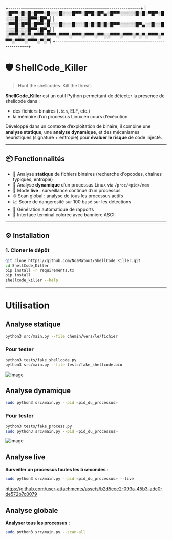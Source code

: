 +----------------------------------------------------------------+
|░█▀▀░█░█░█▀▀░█░░░█░░░█▀▀░█▀█░█▀▄░█▀▀░░░░░█░█░▀█▀░█░░░█░░░█▀▀░█▀▄|
|░▀▀█░█▀█░█▀▀░█░░░█░░░█░░░█░█░█░█░█▀▀░░░░░█▀▄░░█░░█░░░█░░░█▀▀░█▀▄|
|░▀▀▀░▀░▀░▀▀▀░▀▀▀░▀▀▀░▀▀▀░▀▀▀░▀▀░░▀▀▀░▀▀▀░▀░▀░▀▀▀░▀▀▀░▀▀▀░▀▀▀░▀░▀|
+----------------------------------------------------------------+

# 🛡️ ShellCode_Killer

> Hunt the shellcodes. Kill the threat.

**ShellCode_Killer** est un outil Python permettant de détecter la présence de shellcode dans :
- des fichiers binaires (`.bin`, ELF, etc.)
- la mémoire d’un processus Linux en cours d’exécution

Développé dans un contexte d’exploitation de binaire, il combine une **analyse statique**, une **analyse dynamique**, et des mécanismes heuristiques (signature + entropie) pour **évaluer le risque** de code injecté.

---

## 📦 Fonctionnalités

- 🧠 Analyse **statique** de fichiers binaires (recherche d'opcodes, chaînes typiques, entropie)
- 👀 Analyse **dynamique** d’un processus Linux via `/proc/<pid>/mem`
- 🔁 Mode **live** : surveillance continue d’un processus
- 🌐 Scan global : analyse de tous les processus actifs
- 📈 Score de dangerosité sur 100 basé sur les détections
- 📝 Génération automatique de rapports
- 🎨 Interface terminal colorée avec bannière ASCII

---

## ⚙️ Installation

### 1. Cloner le dépôt

```bash
git clone https://github.com/NoaMatout/ShellCode_Killer.git
cd ShellCode_Killer
pip install -r requirements.tx
pip install .
shellcode_killer --help
```

---

# Utilisation

## Analyse statique
```bash
python3 src/main.py --file chemin/vers/le/fichier
```

### Pour tester
```bash
python3 tests/fake_shellcode.py
python3 src/main.py --file tests/fake_shellcode.bin
```

![image](https://github.com/user-attachments/assets/47658f6a-ac31-46cf-8a97-e457c1a2693c)


## Analyse dynamique
```bash
sudo python3 src/main.py --pid <pid_du_processus>
```

### Pour tester
```bash
python3 tests/fake_process.py
sudo python3 src/main.py --pid <pid_du_processus>
```

![image](https://github.com/user-attachments/assets/c7e18300-4065-404d-bc46-f37ec4a79540)


## Analyse live

**Surveiller un processus toutes les 5 secondes** :

```bash
sudo python3 src/main.py --pid <pid_du_processus> --live
```


https://github.com/user-attachments/assets/b2d5eee2-093a-45b3-adc0-de572b7c0079


## Analyse globale

**Analyser tous les processus** :

```bash
sudo python3 src/main.py --scan-all
```
